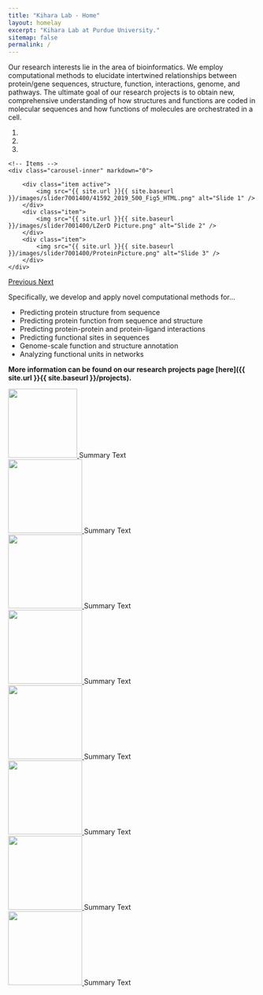 ```yaml
---
title: "Kihara Lab - Home"
layout: homelay
excerpt: "Kihara Lab at Purdue University."
sitemap: false
permalink: /
---
```


Our research interests lie in the area of bioinformatics. We employ computational methods to elucidate intertwined relationships between protein/gene sequences, structure, function, interactions, genome, and pathways. The ultimate goal of our research projects is to obtain new, comprehensive understanding of how structures and functions are coded in molecular sequences and how functions of molecules are orchestrated in a cell.


<div markdown="0" id="carousel" class="carousel slide" data-ride="carousel" data-interval="5000" data-pause="hover" >
    <!-- Menu -->
    <ol class="carousel-indicators">
        <li data-target="#carousel" data-slide-to="0" class="active"></li>
        <li data-target="#carousel" data-slide-to="1"></li>
        <li data-target="#carousel" data-slide-to="2"></li>
    </ol>

    <!-- Items -->
    <div class="carousel-inner" markdown="0">

        <div class="item active">
            <img src="{{ site.url }}{{ site.baseurl }}/images/slider7001400/41592_2019_500_Fig5_HTML.png" alt="Slide 1" />
        </div>
        <div class="item">
            <img src="{{ site.url }}{{ site.baseurl }}/images/slider7001400/LZerD Picture.png" alt="Slide 2" />
        </div>
        <div class="item">
            <img src="{{ site.url }}{{ site.baseurl }}/images/slider7001400/ProteinPicture.png" alt="Slide 3" />
        </div>
    </div>
  <a class="left carousel-control" href="#carousel" role="button" data-slide="prev">
    <span class="glyphicon glyphicon-chevron-left" aria-hidden="true"></span>
    <span class="sr-only">Previous</span>
  </a>
  <a class="right carousel-control" href="#carousel" role="button" data-slide="next">
    <span class="glyphicon glyphicon-chevron-right" aria-hidden="true"></span>
    <span class="sr-only">Next</span>
  </a>
</div>

Specifically, we develop and apply novel computational methods for...

* Predicting protein structure from sequence
* Predicting protein function from sequence and structure
* Predicting protein-protein and protein-ligand interactions
* Predicting functional sites in sequences
* Genome-scale function and structure annotation
* Analyzing functional units in networks

 **More information can be found on our research projects page [here]({{ site.url }}{{ site.baseurl }}/projects).**

 <div class="row">
  <div class="col-sm-3">
  <a href="https://kiharalab.org/emsuites/index.php">
  <img src="{{ site.url }}{{ site.baseurl }}/images/logopic/EmsuiteLogo.png" style="width: 140px">
  </a>
  Summary Text
  </div>
  <div class="col-sm-3">
  <a href="https://lzerd.kiharalab.org/about/">
  <img src="{{ site.url }}{{ site.baseurl }}/images/logopic/LZerDLogo.png" style="width: 150px">
  </a>
  Summary Text
  </div>
<div class="col-sm-3" style="vertical-align: bottom;">
  <a href="https://kiharalab.org/3d-surfer/">
  <img src="{{ site.url }}{{ site.baseurl }}/images/logopic/3DSurferLogo.png" style="width: 150px">
  </a>
  Summary Text
  </div>
  <div class="col-sm-2">
  <a href="https://kiharalab.org/em-surfer/">
  <img src="{{ site.url }}{{ site.baseurl }}/images/logopic/EMSurfer.png" style="width: 150px">
  </a>
  Summary Text
</div>

</div>
 <div class="row">
  <div class="col-sm-3">
  <a href="https://kiharalab.org/proteindocking/">
  <img src="{{ site.url }}{{ site.baseurl }}/images/logopic/lzerdlogo.jpeg" style="width: 150px">
  </a>
  Summary Text
  </div>
<div class="col-sm-3">
  <a href="https://kiharalab.org/esg.php">
  <img src="{{ site.url }}{{ site.baseurl }}/images/logopic/ESG.png" style="width: 150px">
  </a>
  Summary Text
  </div>
<div class="col-sm-3">
  <a href="https://kiharalab.org/pfp.php">
  <img src="{{ site.url }}{{ site.baseurl }}/images/logopic/PFP.png" style="width: 150px">
  </a>
  Summary Text
  </div>
  <div class="col-sm-2">
  <a href="https://kiharalab.org/phylo_pfp.php">
  <img src="{{ site.url }}{{ site.baseurl }}/images/logopic/PhyloPFP.png" style="width: 150px">
  </a>
  Summary Text
  </div>
</div>
